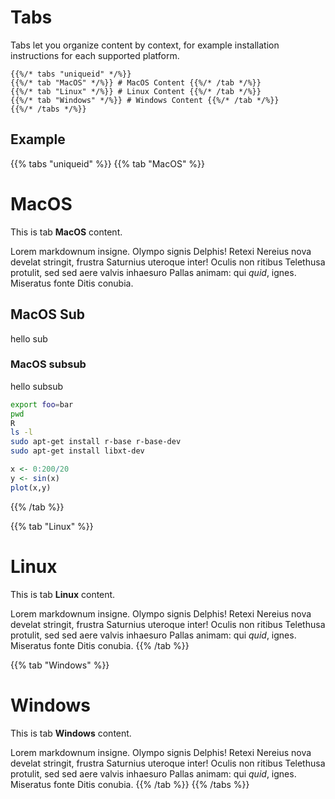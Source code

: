 # Tabs

Tabs let you organize content by context, for example installation instructions for each supported platform.

```tpl
{{%/* tabs "uniqueid" */%}}
{{%/* tab "MacOS" */%}} # MacOS Content {{%/* /tab */%}}
{{%/* tab "Linux" */%}} # Linux Content {{%/* /tab */%}}
{{%/* tab "Windows" */%}} # Windows Content {{%/* /tab */%}}
{{%/* /tabs */%}}
```

## Example

{{% tabs "uniqueid" %}}
{{% tab "MacOS" %}}
# MacOS

This is tab **MacOS** content.

Lorem markdownum insigne. Olympo signis Delphis! Retexi Nereius nova develat
stringit, frustra Saturnius uteroque inter! Oculis non ritibus Telethusa
protulit, sed sed aere valvis inhaesuro Pallas animam: qui _quid_, ignes.
Miseratus fonte Ditis conubia.

## MacOS Sub

hello sub

### MacOS subsub

hello subsub

```bash
export foo=bar
pwd
R
ls -l
sudo apt-get install r-base r-base-dev
sudo apt-get install libxt-dev
```

```r
x <- 0:200/20
y <- sin(x)
plot(x,y)
```

{{% /tab %}}

{{% tab "Linux" %}}

# Linux

This is tab **Linux** content.

Lorem markdownum insigne. Olympo signis Delphis! Retexi Nereius nova develat
stringit, frustra Saturnius uteroque inter! Oculis non ritibus Telethusa
protulit, sed sed aere valvis inhaesuro Pallas animam: qui _quid_, ignes.
Miseratus fonte Ditis conubia.
{{% /tab %}}

{{% tab "Windows" %}}

# Windows

This is tab **Windows** content.

Lorem markdownum insigne. Olympo signis Delphis! Retexi Nereius nova develat
stringit, frustra Saturnius uteroque inter! Oculis non ritibus Telethusa
protulit, sed sed aere valvis inhaesuro Pallas animam: qui _quid_, ignes.
Miseratus fonte Ditis conubia.
{{% /tab %}}
{{% /tabs %}}
